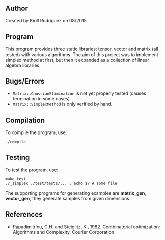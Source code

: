 ## Author

Created by Kirill Rodriguez on 08/2015.

## Program

This program provides three static libraries: tensor, vector and matrix (all tested) with various algorithms. The aim of this project was to implement simplex method at first, but then it expanded as a collection of linear algebra libraries.

## Bugs/Errors

* `Matrix::GaussianElimination` is not yet properly tested (causes termination in some cases).
* `Matrix::SimplexMethod` is only verified by hand.

## Compilation

To compile the program, use:

	./compile

## Testing

To test the program, use:

    make test
    ./_simplex ./test/tests/... ; echo $? # some file

The supporting programs for generating examples are **matrix_gen**, **vector_gen**, they generate samples from given dimensions.

## References

* Papadimitriou, C.H. and Steiglitz, K., 1982. Combinatorial optimization: Algorithms and Complexity. Courier Corporation.

